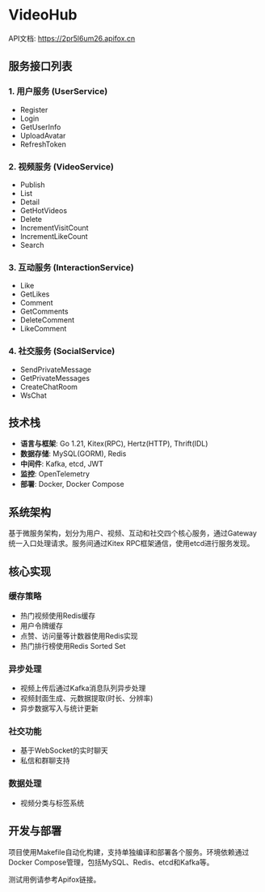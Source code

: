 # VideoHub

API文档: https://2pr5l6um26.apifox.cn

## 服务接口列表

### 1. 用户服务 (UserService)
- Register
- Login
- GetUserInfo
- UploadAvatar
- RefreshToken

### 2. 视频服务 (VideoService)
- Publish
- List
- Detail
- GetHotVideos
- Delete
- IncrementVisitCount
- IncrementLikeCount
- Search

### 3. 互动服务 (InteractionService)
- Like
- GetLikes
- Comment
- GetComments
- DeleteComment
- LikeComment

### 4. 社交服务 (SocialService)
- SendPrivateMessage
- GetPrivateMessages
- CreateChatRoom
- WsChat

## 技术栈

- **语言与框架**: Go 1.21, Kitex(RPC), Hertz(HTTP), Thrift(IDL)
- **数据存储**: MySQL(GORM), Redis
- **中间件**: Kafka, etcd, JWT
- **监控**: OpenTelemetry
- **部署**: Docker, Docker Compose

## 系统架构

基于微服务架构，划分为用户、视频、互动和社交四个核心服务，通过Gateway统一入口处理请求。服务间通过Kitex RPC框架通信，使用etcd进行服务发现。

## 核心实现

### 缓存策略
- 热门视频使用Redis缓存
- 用户令牌缓存
- 点赞、访问量等计数器使用Redis实现
- 热门排行榜使用Redis Sorted Set

### 异步处理
- 视频上传后通过Kafka消息队列异步处理
- 视频封面生成、元数据提取(时长、分辨率)
- 异步数据写入与统计更新

### 社交功能
- 基于WebSocket的实时聊天
- 私信和群聊支持

### 数据处理
- 视频分类与标签系统

## 开发与部署

项目使用Makefile自动化构建，支持单独编译和部署各个服务。环境依赖通过Docker Compose管理，包括MySQL、Redis、etcd和Kafka等。

测试用例请参考Apifox链接。